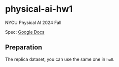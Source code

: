 # physical-ai-hw1

NYCU Physical AI 2024 Fall

Spec: [Google Docs](https://docs.google.com/document/d/1UqDRjh7qwQVzz2iN9Abdu4-NIl-xEO4G/edit)

## Preparation
The replica dataset, you can use the same one in `hw0`.
